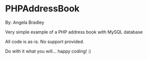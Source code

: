 PHPAddressBook
==============

By: Angela Bradley

Very simple example of a PHP address book with MySQL database

All code is as-is. No support provided.

Do with it what you will... happy coding! :)
